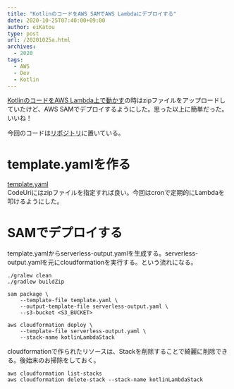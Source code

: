 ```yaml
---
title: "KotlinのコードをAWS SAMでAWS Lambdaにデプロイする"
date: 2020-10-25T07:40:00+09:00
author: eiKatou
type: post
url: /20201025a.html
archives:
  - 2020
tags:
  - AWS
  - Dev
  - Kotlin
---
```


[KotlinのコードをAWS Lambda上で動かす](/20201011.html)の時はzipファイルをアップロードしていたけど、AWS SAMでデプロイするようにした。思った以上に簡単だった。いいね！

今回のコードは[リポジトリ](https://github.com/eiKatou/Sample/tree/master/Kotlin/awslambda)に置いている。

<!--more-->

# template.yamlを作る
[template.yaml](https://github.com/eiKatou/Sample/blob/master/Kotlin/awslambda/template.yaml)  
CodeUriにはzipファイルを指定すれば良い。今回はcronで定期的にLambdaを叩けるようにした。

# SAMでデプロイする
template.yamlからserverless-output.yamlを生成する。serverless-output.yamlを元にcloudformationを実行する。という流れになる。
```
./gralew clean
./gradlew buildZip

sam package \
    --template-file template.yaml \
    --output-template-file serverless-output.yaml \
    --s3-bucket <S3_BUCKET>

aws cloudformation deploy \
    --template-file serverless-output.yaml \
    --stack-name kotlinLambdaStack
```

cloudformationで作られたリソースは、Stackを削除することで綺麗に削除できる。後始末のお掃除をしておく。
```
aws cloudformation list-stacks
aws cloudformation delete-stack --stack-name kotlinLambdaStack
```
